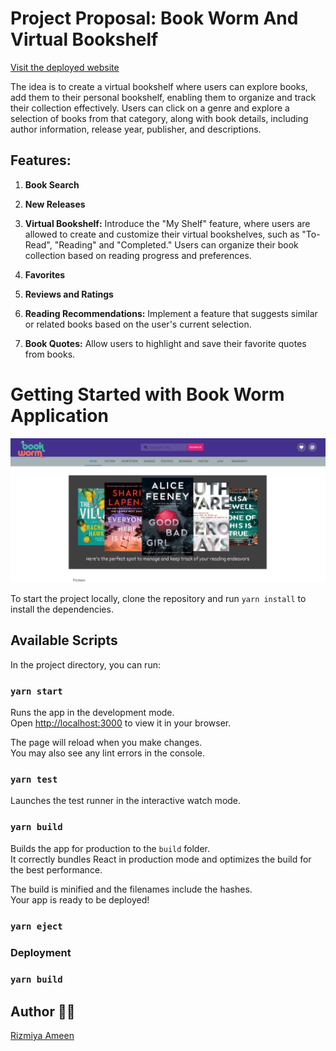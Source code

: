 # Project Proposal: Book Worm And Virtual Bookshelf

[Visit the deployed website](https://rizmiya-bookworm.surge.sh/)

The idea is to create a virtual bookshelf where users can explore books, add them to their personal bookshelf, enabling them to organize and track their collection effectively. Users can click on a genre and explore a selection of books from that category, along with book details, including author information, release year, publisher, and descriptions.

## Features:

1. **Book Search**

2. **New Releases**

3. **Virtual Bookshelf:** Introduce the "My Shelf" feature, where users are allowed to create and customize their virtual bookshelves, such as "To-Read", "Reading" and "Completed." Users can organize their book collection based on reading progress and preferences.

4. **Favorites**

5. **Reviews and Ratings**

6. **Reading Recommendations:** Implement a feature that suggests similar or related books based on the user's current selection.

7. **Book Quotes:** Allow users to highlight and save their favorite quotes from books.

# Getting Started with Book Worm Application

<p align="center">
  <img src="1-Home Page.JPG" alt="Home Page Screenshot">
</p>

To start the project locally, clone the repository and run `yarn install` to install the dependencies.

## Available Scripts

In the project directory, you can run:

### `yarn start`

Runs the app in the development mode.\
Open [http://localhost:3000](http://localhost:3000) to view it in your browser.

The page will reload when you make changes.\
You may also see any lint errors in the console.

### `yarn test`

Launches the test runner in the interactive watch mode.

### `yarn build`

Builds the app for production to the `build` folder.\
It correctly bundles React in production mode and optimizes the build for the best performance.

The build is minified and the filenames include the hashes.\
Your app is ready to be deployed!

### `yarn eject`

### Deployment

### `yarn build`


## Author 👨‍💻

[Rizmiya Ameen](https://github.com/rizmiya-ameen)

